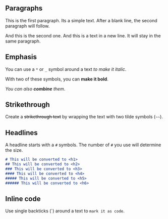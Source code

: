 ## Paragraphs

This is the first paragraph. Its a simple text. After a blank line, the second paragraph will follow.

And this is the second one.
And this is a text in a new line. It will stay in the same paragraph.


## Emphasis
You can use a `*` or `_` symbol around a text *to make it italic*.

With two of these symbols, you can **make it bold**.

*You can also __combine__ them*.


## Strikethrough

Create a ~~strikethrough text~~ by wrapping the text with two tilde symbols (`~~`).


## Headlines

A headline starts with a `#` symbols. The number of `#` you use will determine the size.

```markdown
# This will be converted to <h1>
## This will be converted to <h2>
### This will be converted to <h3>
#### This will be converted to <h4>
##### This will be converted to <h5>
###### This will be converted to <h6>
```


##  Inline code

Use single backticks (\`) around a text to `mark it as code`.